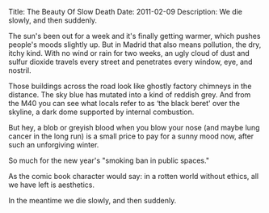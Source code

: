 Title: The Beauty Of Slow Death
Date: 2011-02-09
Description: We die slowly, and then suddenly.

The sun's been out for a week and it's finally getting warmer, which pushes people's moods slightly up. But in Madrid that also means pollution, the dry, itchy kind. With no wind or rain for two weeks, an ugly cloud of dust and sulfur dioxide travels every street and penetrates every window, eye, and nostril. 

Those buildings across the road look like ghostly factory chimneys in the distance. The sky blue has mutated into a kind of reddish grey. And from the M40 you can see what locals refer to as ‘the black beret' over the skyline, a dark dome supported by internal combustion.

But hey, a blob or greyish blood when you blow your nose (and maybe lung cancer in the long run) is a small price to pay for a sunny mood now, after such an unforgiving winter. 

So much for the new year's "smoking ban in public spaces."

As the comic book character would say: in a rotten world without ethics, all we have left is aesthetics. 

In the meantime we die slowly, and then suddenly.
